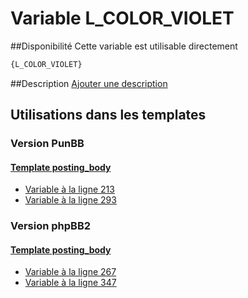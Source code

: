 # Variable L_COLOR_VIOLET

##Disponibilité
Cette variable est utilisable directement

```html
{L_COLOR_VIOLET}
```

##Description
[Ajouter une description](https://fa-tvars.appspot.com/var/L_COLOR_VIOLET)

## Utilisations dans les templates

### Version PunBB

#### [Template posting_body](punbb/posting_body.md#readme)
* [Variable &agrave; la ligne 213](../punbb/posting_body.tpl#L213)
* [Variable &agrave; la ligne 293](../punbb/posting_body.tpl#L293)

### Version phpBB2

#### [Template posting_body](subsilver/posting_body.md#readme)
* [Variable &agrave; la ligne 267](../subsilver/posting_body.tpl#L267)
* [Variable &agrave; la ligne 347](../subsilver/posting_body.tpl#L347)